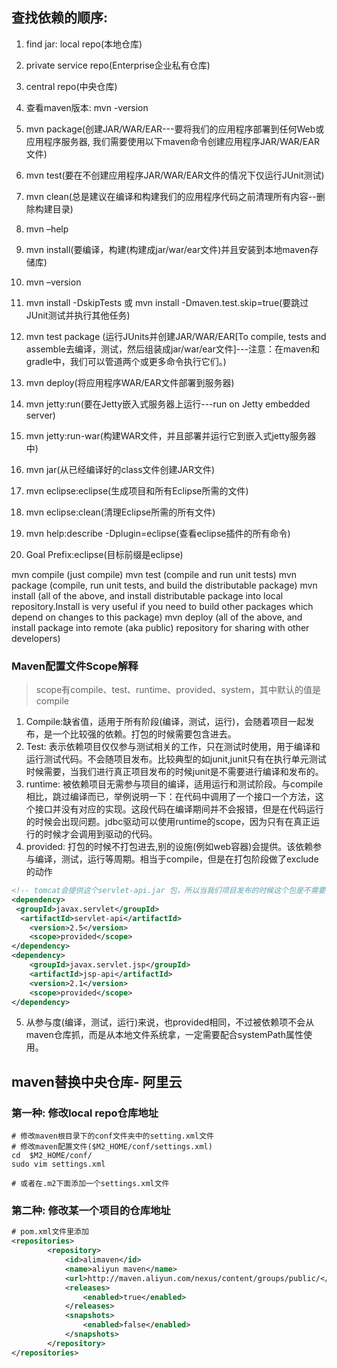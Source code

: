 ## 查找依赖的顺序:

1. find jar: local repo(本地仓库)
2. private service repo(Enterprise企业私有仓库)
3. central repo(中央仓库)

1. 查看maven版本: mvn -version
2. mvn package(创建JAR/WAR/EAR---要将我们的应用程序部署到任何Web或应用程序服务器,
我们需要使用以下maven命令创建应用程序JAR/WAR/EAR文件)
3. mvn test(要在不创建应用程序JAR/WAR/EAR文件的情况下仅运行JUnit测试)
4. mvn clean(总是建议在编译和构建我们的应用程序代码之前清理所有内容--删除构建目录)
5. mvn –help
6. mvn install(要编译，构建(构建成jar/war/ear文件)并且安装到本地maven存储库)
7. mvn –version
8. mvn install -DskipTests 或 mvn install -Dmaven.test.skip=true(要跳过JUnit测试并执行其他任务)
9. mvn test package (运行JUnits并创建JAR/WAR/EAR[To compile, tests and assemble去编译，测试，然后组装成jar/war/ear文件]---注意：在maven和gradle中，我们可以管道两个或更多命令执行它们。)
10. mvn deploy(将应用程序WAR/EAR文件部署到服务器)
11. mvn jetty:run(要在Jetty嵌入式服务器上运行---run on Jetty embedded server)
12. mvn jetty:run-war(构建WAR文件，并且部署并运行它到嵌入式jetty服务器中)
13. mvn jar(从已经编译好的class文件创建JAR文件)
14. mvn eclipse:eclipse(生成项目和所有Eclipse所需的文件)
15. mvn eclipse:clean(清理Eclipse所需的所有文件)
16. mvn help:describe -Dplugin=eclipse(查看eclipse插件的所有命令)
17. Goal Prefix:eclipse(目标前缀是eclipse)


mvn compile (just compile)
mvn test (compile and run unit tests)
mvn package (compile, run unit tests, and build the distributable package)
mvn install (all of the above, and install distributable package into local repository.Install is very useful if you need to build other packages which depend on changes to this package)
mvn deploy (all of the above, and install package into remote (aka public) repository for sharing with other developers)

### Maven配置文件Scope解释

>scope有compile、test、runtime、provided、system，其中默认的值是compile

1. Compile:缺省值，适用于所有阶段(编译，测试，运行)，会随着项目一起发布，是一个比较强的依赖。打包的时候需要包含进去。
2. Test: 表示依赖项目仅仅参与测试相关的工作，只在测试时使用，用于编译和运行测试代码。不会随项目发布。比较典型的如junit,junit只有在执行单元测试时候需要，当我们进行真正项目发布的时候junit是不需要进行编译和发布的。
3. runtime: 被依赖项目无需参与项目的编译，适用运行和测试阶段。与compile相比，跳过编译而已，举例说明一下：在代码中调用了一个接口一个方法，这个接口并没有对应的实现。这段代码在编译期间并不会报错，但是在代码运行的时候会出现问题。jdbc驱动可以使用runtime的scope，因为只有在真正运行的时候才会调用到驱动的代码。
4. provided: 打包的时候不打包进去,别的设施(例如web容器)会提供。该依赖参与编译，测试，运行等周期。相当于compile，但是在打包阶段做了exclude的动作

```xml
<!-- tomcat会提供这个servlet-api.jar 包，所以当我们项目发布的时候这个包是不需要打到包里的 -->
<dependency>  
 <groupId>javax.servlet</groupId>  
  <artifactId>servlet-api</artifactId>  
    <version>2.5</version>  
    <scope>provided</scope>  
</dependency>  
<dependency>  
    <groupId>javax.servlet.jsp</groupId>  
    <artifactId>jsp-api</artifactId>  
    <version>2.1</version>  
    <scope>provided</scope>  
</dependency>  
```

5. 从参与度(编译，测试，运行)来说，也provided相同，不过被依赖项不会从maven仓库抓，而是从本地文件系统拿，一定需要配合systemPath属性使用。

## maven替换中央仓库- 阿里云

### 第一种: 修改local repo仓库地址

```shell
# 修改maven根目录下的conf文件夹中的setting.xml文件
# 修改maven配置文件($M2_HOME/conf/settings.xml)
cd  $M2_HOME/conf/
sudo vim settings.xml

# 或者在.m2下面添加一个settings.xml文件
```

### 第二种: 修改某一个项目的仓库地址

```xml
# pom.xml文件里添加
<repositories>  
        <repository>  
            <id>alimaven</id>  
            <name>aliyun maven</name>  
            <url>http://maven.aliyun.com/nexus/content/groups/public/</url>  
            <releases>  
                <enabled>true</enabled>  
            </releases>  
            <snapshots>  
                <enabled>false</enabled>  
            </snapshots>  
        </repository>  
</repositories>  
```